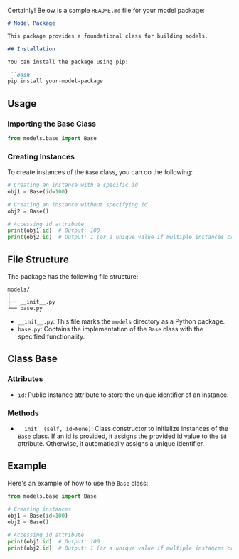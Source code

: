 Certainly! Below is a sample `README.md` file for your model package:

```markdown
# Model Package

This package provides a foundational class for building models.

## Installation

You can install the package using pip:

```bash
pip install your-model-package
```

## Usage

### Importing the Base Class

```python
from models.base import Base
```

### Creating Instances

To create instances of the `Base` class, you can do the following:

```python
# Creating an instance with a specific id
obj1 = Base(id=100)

# Creating an instance without specifying id
obj2 = Base()

# Accessing id attribute
print(obj1.id)  # Output: 100
print(obj2.id)  # Output: 1 (or a unique value if multiple instances created)
```

## File Structure

The package has the following file structure:

```
models/
│
├── __init__.py
└── base.py
```

- `__init__.py`: This file marks the `models` directory as a Python package.
- `base.py`: Contains the implementation of the `Base` class with the specified functionality.

## Class Base

### Attributes

- `id`: Public instance attribute to store the unique identifier of an instance.

### Methods

- `__init__(self, id=None)`: Class constructor to initialize instances of the `Base` class. If an id is provided, it assigns the provided id value to the `id` attribute. Otherwise, it automatically assigns a unique identifier.

## Example

Here's an example of how to use the `Base` class:

```python
from models.base import Base

# Creating instances
obj1 = Base(id=100)
obj2 = Base()

# Accessing id attribute
print(obj1.id)  # Output: 100
print(obj2.id)  # Output: 1 (or a unique value if multiple instances created)
```
